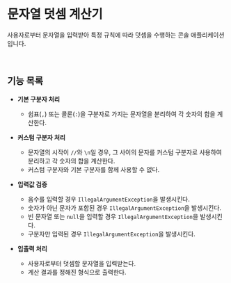 # 문자열 덧셈 계산기

사용자로부터 문자열을 입력받아 특정 규칙에 따라 덧셈을 수행하는 콘솔 애플리케이션입니다.

<br>

## 기능 목록

-   **기본 구분자 처리**
    -   쉼표(`,`) 또는 콜론(`:`)을 구분자로 가지는 문자열을 분리하여 각 숫자의 합을 계산한다.

-   **커스텀 구분자 처리**
    -   문자열의 시작이 `//`와 `\n`일 경우, 그 사이의 문자를 커스텀 구분자로 사용하여 분리하고 각 숫자의 합을 계산한다.
    -   커스텀 구분자와 기본 구분자를 함께 사용할 수 없다.

-   **입력값 검증**
    -   음수를 입력할 경우 `IllegalArgumentException`을 발생시킨다.
    -   숫자가 아닌 문자가 포함된 경우 `IllegalArgumentException`을 발생시킨다.
    -   빈 문자열 또는 `null`을 입력할 경우 `IllegalArgumentException`을 발생시킨다.
    -   구분자만 입력된 경우 `IllegalArgumentException`을 발생시킨다.

-   **입출력 처리**
    -   사용자로부터 덧셈할 문자열을 입력받는다.
    -   계산 결과를 정해진 형식으로 출력한다.
